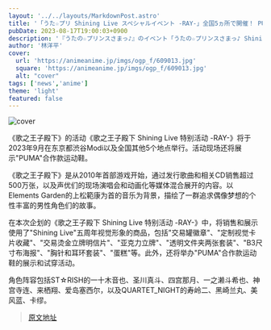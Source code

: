 ```yaml
---
layout: '../../layouts/MarkdownPost.astro'
title: '「うた☆プリ Shining Live スペシャルイベント -RAY-」全国5ヵ所で開催！ PUMAコラボスニーカーの展示も'
pubDate: 2023-08-17T19:00:03+0900
description: '『うたの☆プリンスさまっ♪』のイベント「うたの☆プリンスさまっ♪ Shining Live スペシャルイベント -RAY-」が、2023年9月より東京都「渋谷モディ」ほか全国5ヵ所で開催決定。会場では「PUMA」コラボスニーカーの展示も行われる。'
author: '林洋平'
cover:
  url: 'https://animeanime.jp/imgs/ogp_f/609013.jpg'
  square: 'https://animeanime.jp/imgs/ogp_f/609013.jpg'
  alt: "cover"
tags: ['news','anime']
theme: 'light'
featured: false
---
```


![cover](https://animeanime.jp/imgs/ogp_f/609013.jpg)

《歌之王子殿下》的活动《歌之王子殿下 Shining Live 特别活动 -RAY-》将于2023年9月在东京都渋谷Modi以及全国其他5个地点举行。活动现场还将展示"PUMA"合作款运动鞋。

《歌之王子殿下》是从2010年首部游戏开始，通过发行歌曲和相关CD销售超过500万张，以及声优们的现场演唱会和动画化等媒体混合展开的内容。以Elements Garden的上松範康为首的音乐为背景，描绘了一群追求偶像梦想的个性丰富的男性角色们的故事。

在本次企划的《歌之王子殿下 Shining Live 特别活动 -RAY-》中，将销售和展示使用了"Shining Live"五周年视觉形象的商品，包括"交易罐徽章"、"定制视觉卡片收藏"、"交易烫金立牌明信片"、"亚克力立牌"、"透明文件夹两张套装"、"B3尺寸布海报"、"胸针和耳环套装"、"蛋糕"等。此外，还将举办"PUMA"合作款运动鞋的展示和试穿活动。

角色阵容包括ST☆RISH的一十木音也、圣川真斗、四宫那月、一之濑斗希也、神宫寺连、来栖翔、爱岛塞西尔，以及QUARTET_NIGHT的寿岭二、黑崎兰丸、美风蓝、卡缪。

>[原文地址](https://animeanime.jp/article/2023/08/17/79330.html)  